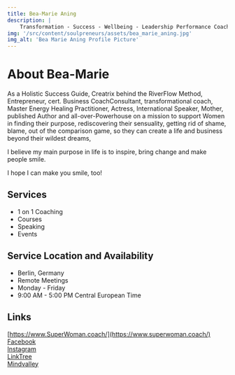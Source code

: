 ```yaml
---
title: Bea-Marie Aning
description: |
    Transformation - Success - Wellbeing - Leadership Performance Coaching
img: '/src/content/soulpreneurs/assets/bea_marie_aning.jpg'
img_alt: 'Bea Marie Aning Profile Picture'
---
```


# About Bea-Marie
As a Holistic Success Guide, Creatrix behind the RiverFlow Method,  Entrepreneur, cert. Business CoachConsultant, transformational coach, Master Energy Healing Practitioner, Actress,  International Speaker, Mother, published Author and all-over-Powerhouse on a mission to support Women in finding their purpose, rediscovering their sensuality, getting rid of shame, blame, out of the comparison game, so they can create a life and business beyond their wildest dreams,

I believe my main purpose in life is to inspire, bring change and make people smile.

I hope I can make you smile, too!

## Services
* 1 on 1 Coaching
* Courses
* Speaking
* Events

## Service Location and Availability
* Berlin, Germany
* Remote Meetings
* Monday - Friday
* 9:00 AM - 5:00 PM Central European Time

## Links
[https://www.SuperWoman.coach/](https://www.superwoman.coach/)  
[Facebook](https://www.facebook.com/beamarie.aning)  
[Instagram](https://www.instagram.com/moving_river/)  
[LinkTree](https://linktr.ee/moving_river)  
[Mindvalley](https://coaching.mindvalley.com/coach/1058)  
